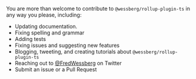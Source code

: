You are more than welcome to contribute to `@wessberg/rollup-plugin-ts` in any way you please, including:

- Updating documentation.
- Fixing spelling and grammar
- Adding tests
- Fixing issues and suggesting new features
- Blogging, tweeting, and creating tutorials about `@wessberg/rollup-plugin-ts`
- Reaching out to [@FredWessberg](https://twitter.com/FredWessberg) on Twitter
- Submit an issue or a Pull Request